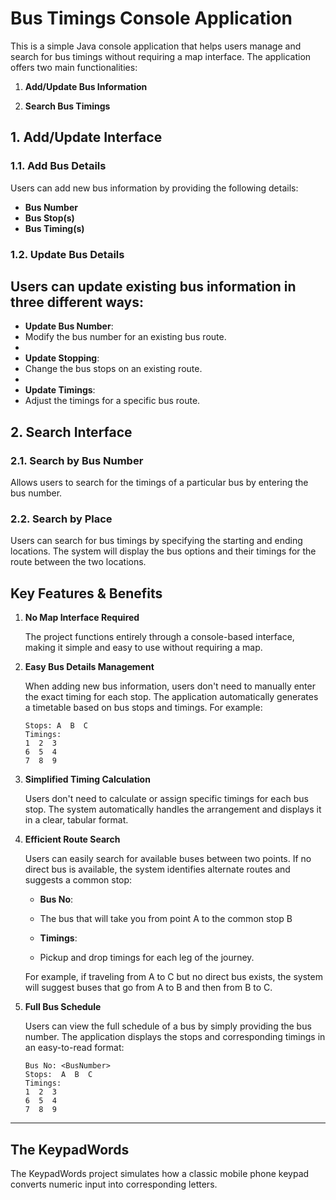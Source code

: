 # Bus Timings Console Application

This is a simple Java console application that helps users manage and search for bus timings without requiring a map interface. The application offers two main functionalities:

1. **Add/Update Bus Information**

2. **Search Bus Timings**

## 1. Add/Update Interface

### 1.1. Add Bus Details  

Users can add new bus information by providing the following details:

- **Bus Number**
- **Bus Stop(s)**
- **Bus Timing(s)**

### 1.2. Update Bus Details  

Users can update existing bus information in three different ways:
-
- **Update Bus Number**:
- Modify the bus number for an existing bus route.
-
- **Update Stopping**:
- Change the bus stops on an existing route.
-
- **Update Timings**:
- Adjust the timings for a specific bus route.

## 2. Search Interface

### 2.1. Search by Bus Number  

Allows users to search for the timings of a particular bus by entering the bus number.

### 2.2. Search by Place  

Users can search for bus timings by specifying the starting and ending locations. The system will display the bus options and their timings for the route between the two locations.

## Key Features & Benefits

1. **No Map Interface Required**

   The project functions entirely through a console-based interface, making it simple and easy to use without requiring a map.

3. **Easy Bus Details Management**  

   When adding new bus information, users don't need to manually enter the exact timing for each stop. The application automatically generates a timetable based on bus stops and timings. For example:
   ```
   Stops: A  B  C
   Timings:
   1  2  3
   6  5  4
   7  8  9
   ```

5. **Simplified Timing Calculation**  

   Users don't need to calculate or assign specific timings for each bus stop. The system automatically handles the arrangement and displays it in a clear, tabular format.

7. **Efficient Route Search**  

   Users can easily search for available buses between two points. If no direct bus is available, the system identifies alternate routes and suggests a common stop:
   
   - **Bus No**:
   - The bus that will take you from point A to the common stop B
     
   - **Timings**:
   - Pickup and drop timings for each leg of the journey.

   For example, if traveling from A to C but no direct bus exists, the system will suggest buses that go from A to B and then from B to C.

9. **Full Bus Schedule**  

   Users can view the full schedule of a bus by simply providing the bus number. The application displays the stops and corresponding timings in an easy-to-read format:
   ```
   Bus No: <BusNumber>
   Stops:  A  B  C
   Timings:
   1  2  3
   6  5  4
   7  8  9
   ```

------------------------------------

## The KeypadWords

The KeypadWords project simulates how a classic mobile phone keypad converts numeric input into corresponding letters.
